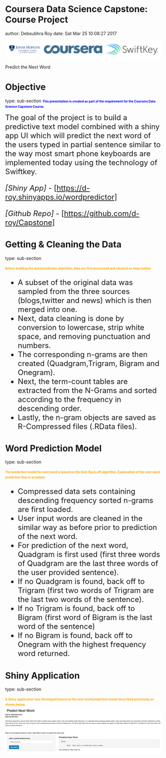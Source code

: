 Coursera Data Science Capstone: Course Project
========================================================
author: Debsubhra Roy
date: Sat Mar 25 10:08:27 2017


![header](./logo.png)

Predict the Next Word

Objective
========================================================
type: sub-section
<span style="color:blue; font-weight:bold; font-size:0.7em">This presentation is created as part of the requirement for the Coursera Data Science Capstone Course. </span>

<font size="5">
The goal of the project is to build a predictive text model combined with a shiny app UI which will predict the next word of the users typed in partial sentence similar to the way most smart phone keyboards are implemented today using the technology of Swiftkey.



*[Shiny App]* - [https://d-roy.shinyapps.io/wordpredictor]

*[Github Repo]* - [https://github.com/d-roy/Capstone]

</font>

Getting & Cleaning the Data
========================================================
type: sub-section

<span style="color:orange; font-weight:bold; font-size:0.7em">Before building the word prediction algorithm, data are first processed and cleaned as steps below:</span>

<font size="5">

- A subset of the original data was sampled from the three sources (blogs,twitter and news) which is then merged into one.
- Next, data cleaning is done by conversion to lowercase, strip white space, and removing punctuation and numbers.
- The corresponding n-grams are then created (Quadgram,Trigram, Bigram and Onegram).
- Next, the term-count tables are extracted from the N-Grams and sorted according to the frequency in descending order.
- Lastly, the n-gram objects are saved as R-Compressed files (.RData files).

</font>



Word Prediction Model
========================================================
type: sub-section

<span style="color:orange; font-weight:bold;font-size:0.7em">The prediction model for next word is based on the Katz Back-off algorithm. Explanation of the next word prediction flow is as below:</span>

<font size="5">

- Compressed data sets containing descending frequency sorted n-grams are first loaded.
- User input words are cleaned in the similar way as before prior to prediction of the next word.
- For prediction of the next word, Quadgram is first used (first three words of Quadgram are the last three words of the user provided sentence).
- If no Quadgram is found, back off to Trigram (first two words of Trigram are the last two words of the sentence).
- If no Trigram is found, back off to Bigram (first word of Bigram is the last word of the sentence)
- If no Bigram is found, back off to Onegram with the highest frequency word returned.

</font>

Shiny Application
========================================================
type: sub-section

<span style="color:orange; font-weight:bold;font-size:0.7em">A Shiny application was developed based on the next word prediction model described previously as shown below. </span><img src="./word_predict_app.png"></img>
